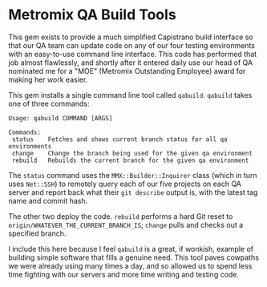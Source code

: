 # Metromix QA Build Tools #

This gem exists to provide a much simplified Capistrano build interface so that our QA team can update code on any of our four testing environments with an easy-to-use command line interface. This code has performed that job almost flawlessly, and shortly after it entered daily use our head of QA nominated me for a "MOE" (Metromix Outstanding Employee) award for making her work easier.

This gem installs a single command line tool called `qabuild`. `qabuild` takes one of three commands:

    Usage: qabuild COMMAND [ARGS]

    Commands:
     status    Fetches and shows current branch status for all qa environments
     change    Change the branch being used for the given qa environment
     rebuild   Rebuilds the current branch for the given qa environment
     
The `status` command uses the `MMX::Builder::Inquirer` class (which in turn uses `Net::SSH`) to remotely query each of our five projects on each QA server and report back what their `git describe` output is, with the latest tag name and commit hash.

The other two deploy the code. `rebuild` performs a hard Git reset to `origin/WHATEVER_THE_CURRENT_BRANCH_IS`; `change` pulls and checks out a specified branch.

I include this here because I feel `qabuild` is a great, if wonkish, example of building simple software that fills a genuine need. This tool paves cowpaths we were already using many times a day, and so allowed us to spend less time fighting with our servers and more time writing and testing code.
